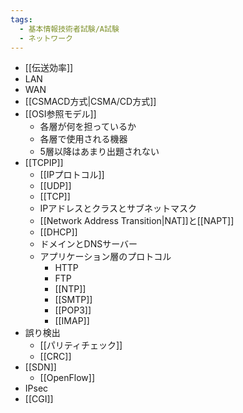 ```yaml
---
tags:
  - 基本情報技術者試験/A試験
  - ネットワーク
---
```

- [[伝送効率]]
- LAN
- WAN
- [[CSMACD方式|CSMA/CD方式]]
- [[OSI参照モデル]]
	- 各層が何を担っているか
	- 各層で使用される機器
	- 5層以降はあまり出題されない
- [[TCPIP]]
	- [[IPプロトコル]]
	- [[UDP]]
	- [[TCP]]
	- IPアドレスとクラスとサブネットマスク
	- [[Network Address Transition|NAT]]と[[NAPT]]
	- [[DHCP]]
	- ドメインとDNSサーバー
	- アプリケーション層のプロトコル
		- HTTP
		- FTP
		- [[NTP]]
		- [[SMTP]]
		- [[POP3]]
		- [[IMAP]]
- 誤り検出
	- [[パリティチェック]]
	- [[CRC]]
- [[SDN]]
	- [[OpenFlow]]
- IPsec
- [[CGI]]